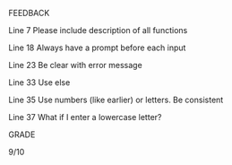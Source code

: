 FEEDBACK

Line 7 Please include description of all functions

Line 18 Always have a prompt before each input

Line 23 Be clear with error message

Line 33 Use else

Line 35 Use numbers (like earlier) or letters. Be consistent

Line 37 What if I enter a lowercase letter?

GRADE

9/10
